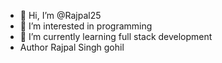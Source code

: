 - 👋 Hi, I’m @Rajpal25
- 👀 I’m interested in programming 
- 🌱 I’m currently learning full stack development 
- Author Rajpal Singh gohil 


<!---
Rajpal25/Rajpal25 is a ✨ special ✨ repository because its `README.md` (this file) appears on your GitHub profile.
You can click the Preview link to take a look at your changes.
--->
